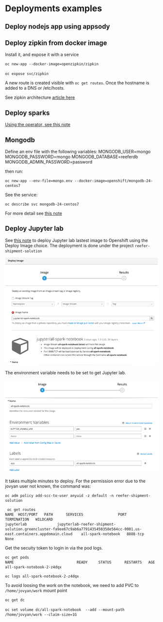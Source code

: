 # Deployments examples

## Deploy nodejs app using appsody

## Deploy zipkin from docker image

Install it, and expose it with a service

```
oc new-app --docker-image=openzipkin/zipkin

oc expose svc/zipkin
```
A new route is created visible with `oc get routes`. Once the hostname is added to a DNS or /etc/hosts. 

See zipkin architecture [article here](https://zipkin.io/pages/architecture.html)

## Deploy sparks

[Using the operator, see this note](spark-on-os.md)

## Mongodb

Define an env file with the following variables:
MONGODB_USER=mongo
MONGODB_PASSWORD=mongo
MONGODB_DATABASE=reeferdb
MONGODB_ADMIN_PASSWORD=password

then run:

```
oc new-app --env-file=mongo.env --docker-image=openshift/mongodb-24-centos7
```

See the service:

```
oc describe svc mongodb-24-centos7
```

For more detail see [this note](https://docs.openshift.com/enterprise/3.0/using_images/db_images/mongodb.html)

## Deploy Jupyter lab

See [this note](https://blog.openshift.com/jupyter-openshift-part-2-using-jupyter-project-images/) to deploy Jupyter lab lastest image to Openshift using the Deploy Image choice. The deployment is done under the project `reefer-shipment-solution`

![](images/jupyterlab-1.png)


The environment variable needs to be set to get Jupyter lab. 

![](images/jupyterlab-2.png)

It takes multiple minutes to deploy. For the permission error due to the jovyan user not known, the command was:

```
oc adm policy add-scc-to-user anyuid -z default -n reefer-shipment-solution
```

```
 oc get routes
NAME  HOST/PORT   PATH      SERVICES                PORT       TERMINATION   WILDCARD
jupyterlab              jupyterlab-reefer-shipment-solution.greencluster-fa9ee67c9ab6a7791435450358e564cc-0001.us-east.containers.appdomain.cloud    all-spark-notebook   8888-tcp      None
```

Get the secuity token to login in via the pod logs.

```
oc get pods 
NAME                             READY     STATUS      RESTARTS   AGE
all-spark-notebook-2-z4dqx  
```

```
oc logs all-spark-notebook-2-z4dqx 
```

To avoid loosing the work on the notebook, we need to add PVC to `/home/jovyan/work` mount point

```
oc get dc

oc set volume dc/all-spark-notebook  --add --mount-path /home/jovyan/work --claim-size=1G
```
